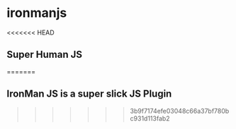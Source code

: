 ironmanjs
=========

<<<<<<< HEAD
## Super Human JS 
=======
## IronMan JS is a super slick JS Plugin
>>>>>>> 3b9f7174efe03048c66a37bf780bc931d113fab2
